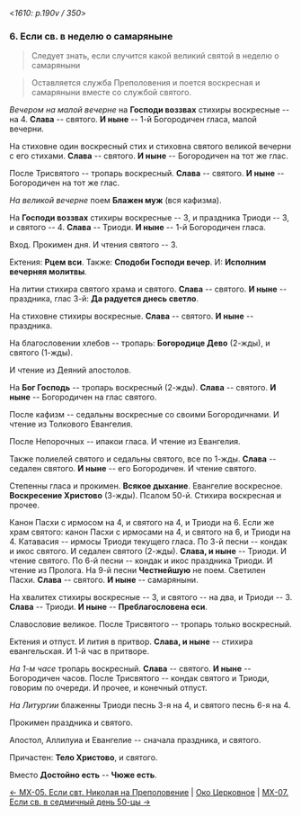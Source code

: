 
<*1610: p.190v / 350*>

### 6. Если св. в неделю о самаряныне

> Следует знать, если случится какой великий святой в неделю о самаряныни

> Оставляется служба Преполовения и поется воскресная и самаряныни вместе со службой 
> святого.

*Вечером на малой вечерне* на **Господи воззвах** стихиры воскресные -- на 4. 
**Слава** -- святого. 
**И ныне** -- 1-й Богородичен гласа, малой вечерни.

На стиховне один воскресный стих и стиховна святого великой вечерни с его стихами. 
**Слава** -- святого. 
**И ныне** -- Богородичен на тот же глас. 

После Трисвятого -- тропарь воскресный. **Слава** -- святого. 
**И ныне** -- Богородичен на тот же глас.

*На великой вечерне* поем **Блажен муж** (вся кафизма). 

На **Господи воззвах** стихиры воскресные -- 3, и праздника Триоди -- 3, 
и святого -- 4. 
**Слава** -- Триоди. 
**И ныне** -- 1-й Богородичен гласа. 

Вход. Прокимен дня. И чтения святого -- 3. 

Ектения: **Рцем вси**. Также: **Сподоби Господи вечер**. 
И: **Исполним вечерняя молитвы**. 

На литии стихира святого храма и святого. **Слава** -- святого. 
**И ныне** -- праздника, глас 3-й: **Да радуется днесь светло**. 

На стиховне стихиры воскресные. **Слава** -- святого. **И ныне** -- праздника. 

На благословении хлебов -- тропарь: **Богородице Дево** (2-жды), и святого (1-жды).

И чтение из Деяний апостолов.

На **Бог Господь** -- тропарь воскресный (2-жды). 
**Слава** -- святого. **И ныне** -- Богородичен на глас святого.

После кафизм -- седальны воскресные со своими Богородичнами. 
И чтение из Толкового Евангелия.

После Непорочных -- ипакои гласа. 
И чтение из Евангелия. 

Также полиелей святого и седальны святого, все по 1-жды.
**Слава** -- седален святого. **И ныне** -- его Богородичен. 
И чтение святого. 

Степенны гласа и прокимен. **Всякое дыхание**. Евангелие воскресное. 
**Воскресение Христово** (3-жды). 
Псалом 50-й. Стихира воскресная и прочее. 

Канон Пасхи с ирмосом на 4, и святого на 4, и Триоди на 6.
Если же храм святого: канон Пасхи с ирмосами на 4, и святого на 6, и Триоди на 4.
Катавасия -- ирмосы Триоди текущего гласа.
По 3-й песни -- кондак и икос святого. И седален святого (2-жды).
**Слава, и ныне** -- Триоди. И чтение святого. 
По 6-й песни -- кондак и икос праздника Триоди. И чтение из Пролога. 
На 9-й песни **Честнейшую** не поем. 
Светилен Пасхи. **Слава** -- святого. **И ныне** -- самаряныни. 

На хвалитех стихиры воскресные -- 3, и святого -- на два, 
и Триоди -- 3.
**Слава** -- Триоди. 
**И ныне** -- **Преблагословена еси**. 

Славословие великое. 
После Трисвятого -- тропарь только воскресный. 

Ектения и отпуст. И лития в притвор. 
**Слава, и ныне** -- стихира евангельская. 
И 1-й час в притворе. 

*На 1-м часе* тропарь воскресный. **Слава** -- святого. **И ныне** -- Богородичен часов. 
После Трисвятого -- кондак святого и Триоди, говорим по очереди. 
И прочее, и конечный отпуст. 

*На Литургии* блаженны Триоди песнь 3-я на 4, и святого песнь 6-я на 4.

Прокимен праздника и святого. 

Апостол, Аллилуиа и Евангелие -- сначала праздника, и святого.

Причастен: **Тело Христово**, и святого. 

Вместо **Достойно есть** -- **Чюже есть**.

[← МX-05. Если свт. Николая на Преполовение](m_x_005.md)
| [Око Церковное](README.md)
| [МX-07. Если св. в седмичный день 50-цы →](m_x_007.md)

